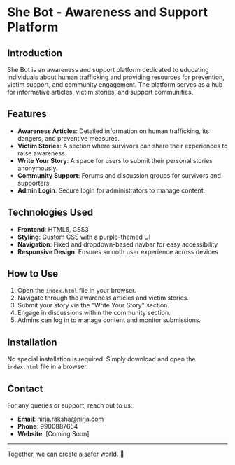 # She Bot - Awareness and Support Platform

## Introduction
She Bot is an awareness and support platform dedicated to educating individuals about human trafficking and providing resources for prevention, victim support, and community engagement. The platform serves as a hub for informative articles, victim stories, and support communities.

## Features
- **Awareness Articles**: Detailed information on human trafficking, its dangers, and preventive measures.
- **Victim Stories**: A section where survivors can share their experiences to raise awareness.
- **Write Your Story**: A space for users to submit their personal stories anonymously.
- **Community Support**: Forums and discussion groups for survivors and supporters.
- **Admin Login**: Secure login for administrators to manage content.

## Technologies Used
- **Frontend**: HTML5, CSS3
- **Styling**: Custom CSS with a purple-themed UI
- **Navigation**: Fixed and dropdown-based navbar for easy accessibility
- **Responsive Design**: Ensures smooth user experience across devices

## How to Use
1. Open the `index.html` file in your browser.
2. Navigate through the awareness articles and victim stories.
3. Submit your story via the "Write Your Story" section.
4. Engage in discussions within the community section.
5. Admins can log in to manage content and monitor submissions.

## Installation
No special installation is required. Simply download and open the `index.html` file in a browser.

## Contact
For any queries or support, reach out to us:
- **Email**: nirja.raksha@nirja.com
- **Phone**: 9900887654
- **Website**: [Coming Soon]

---
Together, we can create a safer world. 💜


